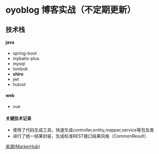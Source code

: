 # oyoblog 博客实战（不定期更新）
## 技术栈
#### java
* spring-boot
* mybatis-plus
* mysql
* lombok
* **shiro**
* jwt 
* hutool
#### web
* vue
#### 关键技术记录
* 使用了代码生成工具，快速生成controller,entity,mapper,service等包及类
* 进行了统一结果封装，生成标准REST接口结果风格（CommonResult）


[来源(MarkerHub)](https://www.bilibili.com/video/BV1PQ4y1P7hZ?p=4)